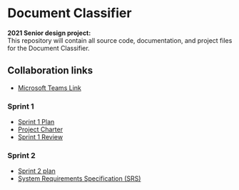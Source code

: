 # Document Classifier
**2021 Senior design project:**  
This repository will contain all source code, documentation, and project files for the Document Classifier.  

## Collaboration links  
 - [Microsoft Teams Link](https://teams.microsoft.com/l/team/19%3af56b8e0f734f4563a174f61ac9577839%40thread.tacv2/conversations?groupId=87e672ab-cec9-4ec0-9b67-a5f3a3a6bcce&tenantId=5cdc5b43-d7be-4caa-8173-729e3b0a62d9)  
### Sprint 1  
 - [Sprint 1 Plan](https://mavsuta-my.sharepoint.com/:p:/r/personal/xavier_wells_mavs_uta_edu/Documents/Sprint%201%20plan.pptx?d=wb3773eab9ba14323891c6255b09a8cba&csf=1&web=1&e=JeEWc4)  
 - [Project Charter](https://www.overleaf.com/6332792323msvptwvzfqcw)  
 - [Sprint 1 Review](https://mavsuta-my.sharepoint.com/:p:/g/personal/xavier_wells_mavs_uta_edu/ETMkOGTUEzZKjDam18fQPbIBDlHbkV_r6Wo2Z6pV3MMEmA?e=rLNJ8r)  
### Sprint 2  
 - [Sprint 2 plan](https://mavsuta-my.sharepoint.com/:p:/g/personal/xavier_wells_mavs_uta_edu/ETqKvJZ_1C9HnZGWcOuQwVUBpIoEdH2fkLCdfkr-nYa0OA?e=r1ru4Y)  
 - [System Requirements Specification (SRS)](https://www.overleaf.com/8819592613jzxqmbwvrgfg)  

